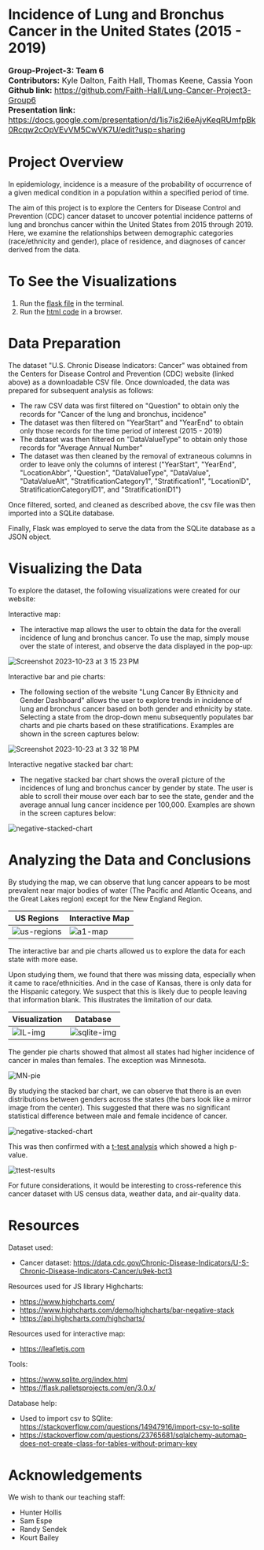 # Incidence of Lung and Bronchus Cancer in the United States (2015 - 2019)
<font size="3">**Group-Project-3: Team 6**  
**Contributors:** Kyle Dalton, Faith Hall, Thomas Keene, Cassia Yoon  
**Github link:** https://github.com/Faith-Hall/Lung-Cancer-Project3-Group6  
**Presentation link:** https://docs.google.com/presentation/d/1is7is2i6eAjvKeqRUmfpBk0Rcqw2cOpVEvVM5CwVK7U/edit?usp=sharing  
</font>  

# Project Overview  
In epidemiology, incidence is a measure of the probability of occurrence of a given medical condition in a population within a specified period of time.

The aim of this project is to explore the Centers for Disease Control and Prevention (CDC) cancer dataset to uncover potential incidence patterns of lung and bronchus cancer within the United States from 2015 through 2019. Here, we examine the relationships between demographic categories (race/ethnicity and gender), place of residence, and diagnoses of cancer derived from the data.

# To See the Visualizations  
1. Run the [flask file](/flask-server.py) in the terminal.  
2. Run the [html code](/Website/index_bar.html) in a browser.   

# Data Preparation
The dataset "U.S. Chronic Disease Indicators: Cancer" was obtained from the Centers for Disease Control and Prevention (CDC) website (linked above) as a downloadable CSV file. Once downloaded, the data was prepared for subsequent analysis as follows:
- The raw CSV data was first filtered on "Question" to obtain only the records for "Cancer of the lung and bronchus, incidence"
- The dataset was then filtered on "YearStart" and "YearEnd" to obtain only those records for the time period of interest (2015 - 2019)
- The dataset was then filtered on "DataValueType" to obtain only those records for "Average Annual Number"
- The dataset was then cleaned by the removal of extraneous columns in order to leave only the columns of interest ("YearStart", "YearEnd", "LocationAbbr", "Question", "DataValueType", "DataValue", "DataValueAlt", "StratificationCategory1", "Stratification1", "LocationID", StratificationCategoryID1", and "StratificationID1")

Once filtered, sorted, and cleaned as described above, the csv file was then imported into a SQLite database.

Finally, Flask was employed to serve the data from the SQLite database as a JSON object.

# Visualizing the Data
To explore the dataset, the following visualizations were created for our website:

Interactive map:
- The interactive map allows the user to obtain the data for the overall incidence of lung and bronchus cancer. To use the map, simply mouse over the state of interest, and observe the data displayed in the pop-up:

![Screenshot 2023-10-23 at 3 15 23 PM](https://github.com/Faith-Hall/Lung-Cancer-Project3-Group6/assets/137319054/c31fac0c-3e51-4053-9d3c-951bbb1fbb9a)

Interactive bar and pie charts:
- The following section of the website "Lung Cancer By Ethnicity and Gender Dashboard" allows the user to explore trends in incidence of lung and bronchus cancer based on both gender and ethnicity by state. Selecting a state from the drop-down menu subsequently populates bar charts and pie charts based on these stratifications. Examples are shown in the screen captures below:

![Screenshot 2023-10-23 at 3 32 18 PM](https://github.com/Faith-Hall/Lung-Cancer-Project3-Group6/assets/137319054/3539a6aa-85d8-4ea6-833b-181d68eef35c)

Interactive negative stacked bar chart:
- The negative stacked bar chart shows the overall picture of the incidences of lung and bronchus cancer by gender by state. The user is able to scroll their mouse over each bar to see the state, gender and the average annual lung cancer incidence per 100,000. Examples are shown in the screen captures below:

![negative-stacked-chart](/Readme_imgs/A_4_chart1.png)

# Analyzing the Data and Conclusions
By studying the map, we can observe that lung cancer appears to be most prevalent near major bodies of water (The Pacific and Atlantic Oceans, and the Great Lakes region) except for the New England Region.  

| US Regions                                 | Interactive Map                     |
| ------------------------------------------ | ----------------------------------- |
| ![us-regions](/Readme_imgs/regions-us.png) | ![a1-map](/Readme_imgs/A_1_map.png) |

The interactive bar and pie charts allowed us to explore the data for each state with more ease.  

Upon studying them, we found that there was missing data, especially when it came to race/ethnicities. And in the case of Kansas, there is only data for the Hispanic category. We suspect that this is likely due to people leaving that information blank. This illustrates the limitation of our data.  

| Visualization                               | Database                                        |
| ------------------------------------------- | ----------------------------------------------- |
| ![IL-img](/Readme_imgs/IL_missing_bars.png) | ![sqlite-img](/Readme_imgs/IL_missing_data.png) |  

The gender pie charts showed that almost all states had higher incidence of cancer in males than females. The exception was Minnesota.  

![MN-pie](/Readme_imgs/pie-trend.png)  

By studying the stacked bar chart, we can observe that there is an even distributions between genders across the states (the bars look like a mirror image from the center). This suggested that there was no significant statistical difference between male and female incidence of cancer.  

![negative-stacked-chart](/Readme_imgs/A_4_chart1_smaller.png)  

This was then confirmed with a [t-test analysis](/analysis/analysis_gender.ipynb) which showed a high p-value.  

![ttest-results](/Readme_imgs/ttest_results.png)  

For future considerations, it would be interesting to cross-reference this cancer dataset with US census data, weather data, and air-quality data.

# Resources  
Dataset used:  
- Cancer dataset: https://data.cdc.gov/Chronic-Disease-Indicators/U-S-Chronic-Disease-Indicators-Cancer/u9ek-bct3  

Resources used for JS library Highcharts:
- https://www.highcharts.com/
- https://www.highcharts.com/demo/highcharts/bar-negative-stack
- https://api.highcharts.com/highcharts/

Resources used for interactive map:
- https://leafletjs.com
  
Tools:
- https://www.sqlite.org/index.html
- https://flask.palletsprojects.com/en/3.0.x/

Database help:
- Used to import csv to SQlite: https://stackoverflow.com/questions/14947916/import-csv-to-sqlite
- https://stackoverflow.com/questions/23765681/sqlalchemy-automap-does-not-create-class-for-tables-without-primary-key

# Acknowledgements
We wish to thank our teaching staff:
- Hunter Hollis
- Sam Espe
- Randy Sendek
- Kourt Bailey
